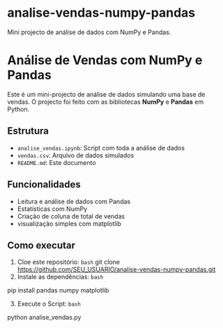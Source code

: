 # analise-vendas-numpy-pandas
Mini projecto de análise de dados com NumPy e Pandas.

# Análise de Vendas com NumPy e Pandas

Este é um mini-projecto de análise de dados simulando uma base de vendas. O projecto foi feito com as bibliotecas **NumPy** e **Pandas** em Python.

## Estrutura

- `analise_vendas.ipynb`: Script com toda a análise de dados
- `vendas.csv`: Arquivo de dados simulados
-  `README.md`: Este documento

## Funcionalidades

- Leitura e análise de dados com Pandas
- Estatísticas com NumPy
- Criação de coluna de total de vendas
- visualização simples com matplotlib 

## Como executar

1. Cloe este repositório:
```bash```
git clone https://github.com/SEU_USUARIO/analise-vendas-numpy-pandas.git
2. Instale as dependências:
```bash```

pip install pandas numpy matplotlib

3. Execute o Script:
```bash```

python analise_vendas.py